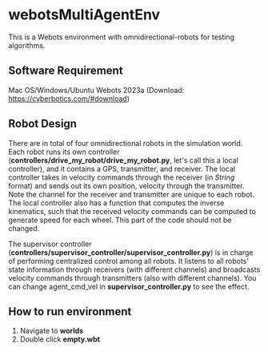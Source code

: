 # webotsMultiAgentEnv
This is a Webots environment with omnidirectional-robots for testing algorithms.

## Software Requirement
Mac OS/Windows/Ubuntu
Webots 2023a (Download: https://cyberbotics.com/#download)

## Robot Design
There are in total of four omnidirectional robots in the simulation world. Each robot runs its own controller (**controllers/drive_my_robot/drive_my_robot.py**, let's call this a local controller), and it contains a GPS, transmitter, and receiver. The local controller takes in velocity commands through the receiver (in *String* format) and sends out its own position, velocity through the transmitter. Note the channel for the receiver and transmitter are unique to each robot. The local controller also has a function that computes the inverse kinematics, such that the received velocity commands can be computed to generate speed for each wheel. This part of the code should not be changed. 

The supervisor controller (**controllers/supervisor_controller/supervisor_controller.py**) is in charge of performing centralized control among all robots. It listens to all robots' state information through receivers (with different channels) and broadcasts velocity commands through transmitters (also with different channels). You can change agent_cmd_vel in **supervisor_controller.py** to see the effect. 

## How to run environment
1. Navigate to **worlds**
2. Double click **empty.wbt**
